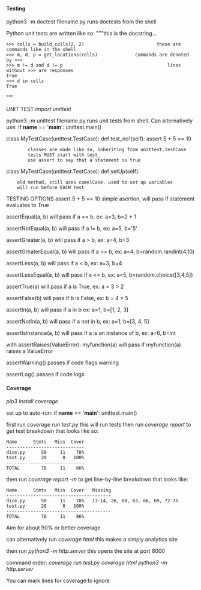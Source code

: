 #### Testing

python3 -m doctest filename.py
	runs doctests from the shell

Python unit tests are written like so:
"""this is the docstring...

    >>> cells = build_cells(2, 2)							these are commands like in the shell
    >>> m, d, p = get_locations(cells) 				commands are denoted by >>>
    >>> m != d and d != p 										lines without >>> are responses
    True
    >>> d in cells
    True

"""

UNIT TEST
_import unittest_

python3 -m unittest filename.py
	runs unit tests from shell. Can alternatively use:
		if __name__ == '__main__':
			unittest.main()

class MyTestCase(unittest.TestCase):
	def test_no1(self):
		assert 5 + 5 == 10

			classes are made like so, inheriting from unittest.TestCase
			tests MUST start with test_
			use assert to say that a statement is true


class MyTestCase(unittest.TestCase):
	def setUp(self):

		old method, still uses camelCase. used to set up variables
		will run before EACH test


TESTING OPTIONS
assert 5 + 5 == 10
	simple asertion, will pass if statement evaluates to True

assertEqual(a, b)
	will pass if a == b, ex: a=3, b=2 + 1

assertNotEqual(a, b)
	will pass if a != b, ex: a=5, b='5'

assertGreater(a, b)
	will pass if a > b, ex: a=4, b=3

assertGreaterEqual(a, b)
	will pass if a >= b, ex: a=4, b=random.randint(4,10)

assertLess(a, b)
	will pass if a < b, ex: a=3, b=4

assertLessEqual(a, b)
	will pass if a <= b, ex: a=5, b=random.choice([3,4,5])

assertTrue(a)
	will pass if a is True, ex: a = 3 > 2

assertFalse(b)
	will pass if b is False, ex: b = 4 > 5

assertIn(a, b)
	will pass if a in b ex: a=1, b=[1, 2, 3]

assertNotIn(a, b)
	will pass if a not in b, ex: a=1, b=[3, 4, 5]

assertIsInstance(a, b)
	will pass if a is an instance of b, ex: a=6, b=int

with assertRaises(ValueError):
	myfunction(a)
		will pass if myfunction(a) raises a ValueError

assertWarning()
	passes if code flags warning

assertLog()
	passes if code logs


#### Coverage
_pip3 install coverage_

set up to auto-run:
if __name__ == '__main__':
    unittest.main()

first run _coverage run test.py_
	this will run tests
then run _coverage report_
	to get test breakdown that looks like so:

	Name      Stmts   Miss  Cover
	-----------------------------
	dice.py      50     11    78%
	test.py      28      0   100%
	-----------------------------
	TOTAL        78     11    86%

then run _coverage report -m_
	to get line-by-line breakdown that looks like:

	Name      Stmts   Miss  Cover   Missing
	---------------------------------------
	dice.py      50     11    78%   13-14, 26, 60, 63, 66, 69, 72-75
	test.py      28      0   100%
	---------------------------------------
	TOTAL        78     11    86%

Aim for about 90% or better coverage

can alternatively run _coverage html_
	this makes a simply analytics site

then run _python3 -m http.server_
	this opens the site at port 8000

command order:
_coverage run test.py_
_coverage html_
_python3 -m http.server_

You can mark lines for coverage to ignore

